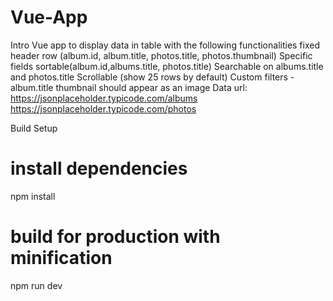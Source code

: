 # Vue-App
Intro
Vue app to display data in table with the following functionalities
fixed header row (album.id, album.title, photos.title, photos.thumbnail)
Specific fields sortable(album.id,albums.title, photos.title)
Searchable on albums.title and photos.title
Scrollable (show 25 rows by default)
Custom filters - album.title
thumbnail should appear as an image
Data url:
https://jsonplaceholder.typicode.com/albums
https://jsonplaceholder.typicode.com/photos

Build Setup
# install dependencies
npm install

# build for production with minification
npm run dev

